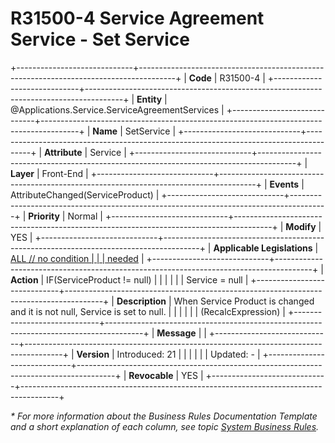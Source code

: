 ﻿---
erp.type: front-end-business-rule
erp.entity: Applications.Service.ServiceAgreementServices
---

# R31500-4 Service Agreement Service - Set Service
+-----------------------------+---------------------------------------------------------------------------------------+
| **Code**                    | R31500-4                                                                              |
+-----------------------------+---------------------------------------------------------------------------------------+
| **Entity**                  | @Applications.Service.ServiceAgreementServices                                                               |
+-----------------------------+---------------------------------------------------------------------------------------+
| **Name**                    | SetService                                                                            |
+-----------------------------+---------------------------------------------------------------------------------------+
| **Attribute**               | Service                                                                               |
+-----------------------------+---------------------------------------------------------------------------------------+
| **Layer**                   | Front-End                                                                             |
+-----------------------------+---------------------------------------------------------------------------------------+
| **Events**                  | AttributeChanged(ServiceProduct)                                                      |
+-----------------------------+---------------------------------------------------------------------------------------+
| **Priority**                | Normal                                                                                |
+-----------------------------+---------------------------------------------------------------------------------------+
| **Modify**                  | YES                                                                                   |
+-----------------------------+---------------------------------------------------------------------------------------+
| **Applicable Legislations** | [ALL // no condition                                                                  |
|                             | needed](https://confluence.erp.net/display/techdoc/Country+Specific+Functionality)    |
+-----------------------------+---------------------------------------------------------------------------------------+
| **Action**                  | IF(ServiceProduct != null)                                                            |
|                             |                                                                                       |
|                             | Service = null                                                                        |
+-----------------------------+---------------------------------------------------------------------------------------+
| **Description**             | When Service Product is changed and it is not null, Service is set to null.           |
|                             |                                                                                       |
|                             | (RecalcExpression)                                                                    |
+-----------------------------+---------------------------------------------------------------------------------------+
| **Message**                 |                                                                                       |
+-----------------------------+---------------------------------------------------------------------------------------+
| **Version**                 | Introduced: 21                                                                        |
|                             |                                                                                       |
|                             | Updated: -                                                                            |
+-----------------------------+---------------------------------------------------------------------------------------+
| **Revocable**               | YES                                                                                   |
+-----------------------------+---------------------------------------------------------------------------------------+

*\* For more information about the Business Rules Documentation Template and a short explanation of each column, see
topic [System Business Rules](../templates/template-description-system-business-rules.md).*

  

  
